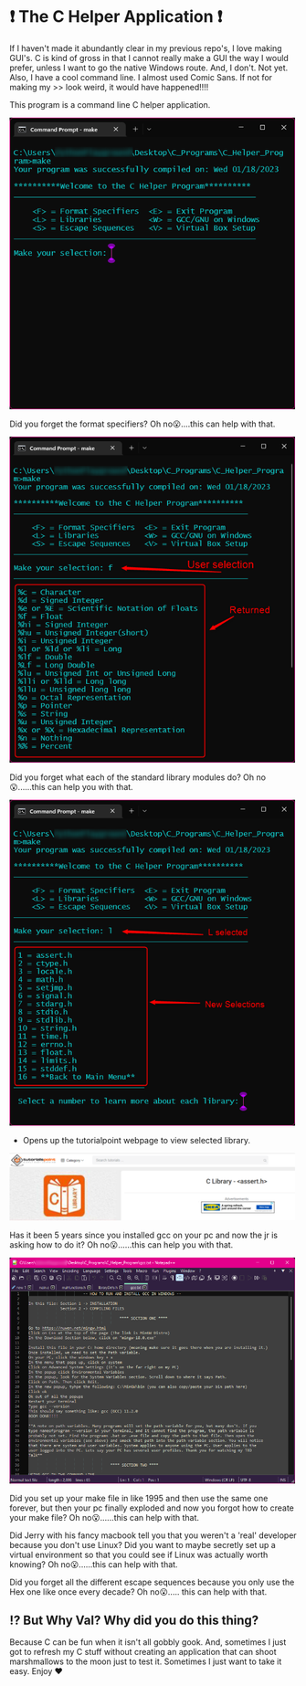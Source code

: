 # :exclamation: The C Helper Application :exclamation:

If I haven't made it abundantly clear in my previous repo's, I love making GUI's. C is kind of gross in 
that I cannot really make a GUI the way I would prefer, unless I want to go the native Windows route. And,
I don't. Not yet. 
Also, I have a cool command line. I almost used Comic Sans. If not for making my >> look weird, it would have happened!!!!

This program is a command line C helper application.

<p float="left">
<img src="git_images/opening.png" alt="amazing app" style="width: 500px;"/>
</p>


 Did you forget the format specifiers? Oh no:open_mouth:....this can
help with that.

<p float="left">
<img src="git_images/format.png" alt="amazing app" style="width: 500px;"/>
</p>

Did you forget what each of the standard library modules do? Oh no:open_mouth:......this can help you with that.

<p float="left">
<img src="git_images/assert.png" alt="amazing app" style="width: 500px;"/>
</p>

- Opens up the tutorialpoint webpage to view selected library. 

<p float="left">
<img src="git_images/c_online.png" alt="amazing app" style="width: 500px;"/>
</p>


Has it been 5 years since you installed gcc on your pc and now the jr is asking how to do it? Oh no:open_mouth:......this can
help you with that.

<p float="left">
<img src="git_images/gcc_help.png" alt="amazing app" style="width: 500px;"/>
</p>


Did you set up your make file in like 1995 and then use the same one forever, but then your pc finally exploded and
now you forgot how to create your make file? Oh no:open_mouth:......this can help with that.


Did Jerry with his fancy macbook tell you that you weren't a 'real' developer because you don't use Linux? Did you 
want to maybe secretly set up a virtual environment so that you could see if Linux was actually worth knowing?
Oh no:open_mouth:......this can help with that.


Did you forget all the different escape sequences because you only use the Hex one like once every decade? Oh no:open_mouth:.....
this can help with that.


## :interrobang: But Why Val? Why did you do this thing?

Because C can be fun when it isn't all gobbly gook. And, sometimes I just got to refresh my C stuff without creating an 
application that can shoot marshmallows to the moon just to test it. Sometimes I just want to take it easy. Enjoy :hearts:
